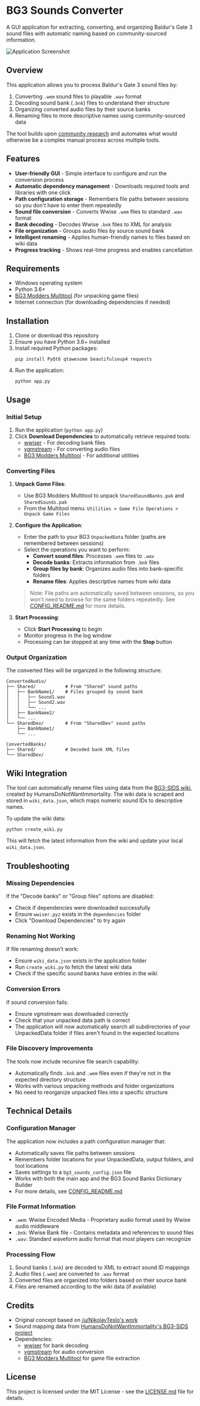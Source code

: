 # BG3 Sounds Converter

A GUI application for extracting, converting, and organizing Baldur's Gate 3 sound files with automatic naming based on community-sourced information.

![Application Screenshot](https://via.placeholder.com/800x500?text=BG3+Sounds+Converter+Screenshot)

## Overview

This application allows you to process Baldur's Gate 3 sound files by:

1. Converting `.wem` sound files to playable `.wav` format
2. Decoding sound bank (`.bnk`) files to understand their structure
3. Organizing converted audio files by their source banks
4. Renaming files to more descriptive names using community-sourced data

The tool builds upon [community research](https://github.com/HumansDoNotWantImmortality/bg3-sids/wiki) and automates what would otherwise be a complex manual process across multiple tools.

## Features

- **User-friendly GUI** - Simple interface to configure and run the conversion process
- **Automatic dependency management** - Downloads required tools and libraries with one click
- **Path configuration storage** - Remembers file paths between sessions so you don't have to enter them repeatedly
- **Sound file conversion** - Converts Wwise `.wem` files to standard `.wav` format
- **Bank decoding** - Decodes Wwise `.bnk` files to XML for analysis
- **File organization** - Groups audio files by source sound bank
- **Intelligent renaming** - Applies human-friendly names to files based on wiki data
- **Progress tracking** - Shows real-time progress and enables cancellation

## Requirements

- Windows operating system
- Python 3.6+
- [BG3 Modders Multitool](https://github.com/ShinyHobo/BG3-Modders-Multitool) (for unpacking game files)
- Internet connection (for downloading dependencies if needed)

## Installation

1. Clone or download this repository
2. Ensure you have Python 3.6+ installed
3. Install required Python packages:
   ```
   pip install PyQt6 qtawesome beautifulsoup4 requests
   ```
4. Run the application:
   ```
   python app.py
   ```

## Usage

### Initial Setup

1. Run the application (`python app.py`)
2. Click **Download Dependencies** to automatically retrieve required tools:
   - [wwiser](https://github.com/bnnm/wwiser) - For decoding bank files
   - [vgmstream](https://github.com/vgmstream/vgmstream) - For converting audio files
   - [BG3 Modders Multitool](https://github.com/ShinyHobo/BG3-Modders-Multitool) - For additional utilities

### Converting Files

1. **Unpack Game Files**:

   - Use BG3 Modders Multitool to unpack `SharedSoundBanks.pak` and `SharedSounds.pak`
   - From the Multitool menu: `Utilities > Game File Operations > Unpack Game Files`

2. **Configure the Application**:

   - Enter the path to your BG3 `UnpackedData` folder (paths are remembered between sessions)
   - Select the operations you want to perform:
     - **Convert sound files**: Processes `.wem` files to `.wav`
     - **Decode banks**: Extracts information from `.bnk` files
     - **Group files by bank**: Organizes audio files into bank-specific folders
     - **Rename files**: Applies descriptive names from wiki data

   > Note: File paths are automatically saved between sessions, so you won't need to browse for the same folders repeatedly. See [CONFIG_README.md](CONFIG_README.md) for more details.

3. **Start Processing**:
   - Click **Start Processing** to begin
   - Monitor progress in the log window
   - Processing can be stopped at any time with the **Stop** button

### Output Organization

The converted files will be organized in the following structure:

```
ConvertedAudio/
├── Shared/           # From "Shared" sound paths
│   ├── BankName1/    # Files grouped by sound bank
│   │   ├── Sound1.wav
│   │   ├── Sound2.wav
│   │   └── ...
│   ├── BankName2/
│   └── ...
└── SharedDev/        # From "SharedDev" sound paths
    ├── BankName1/
    └── ...

ConvertedBanks/
├── Shared/           # Decoded bank XML files
└── SharedDev/
```

## Wiki Integration

The tool can automatically rename files using data from the [BG3-SIDS wiki](https://github.com/HumansDoNotWantImmortality/bg3-sids/wiki), created by HumansDoNotWantImmortality. The wiki data is scraped and stored in `wiki_data.json`, which maps numeric sound IDs to descriptive names.

To update the wiki data:

```
python create_wiki.py
```

This will fetch the latest information from the wiki and update your local `wiki_data.json`.

## Troubleshooting

### Missing Dependencies

If the "Decode banks" or "Group files" options are disabled:

- Check if dependencies were downloaded successfully
- Ensure `wwiser.pyz` exists in the `dependencies` folder
- Click "Download Dependencies" to try again

### Renaming Not Working

If file renaming doesn't work:

- Ensure `wiki_data.json` exists in the application folder
- Run `create_wiki.py` to fetch the latest wiki data
- Check if the specific sound banks have entries in the wiki

### Conversion Errors

If sound conversion fails:

- Ensure vgmstream was downloaded correctly
- Check that your unpacked data path is correct
- The application will now automatically search all subdirectories of your UnpackedData folder if files aren't found in the expected locations

### File Discovery Improvements

The tools now include recursive file search capability:

- Automatically finds `.bnk` and `.wem` files even if they're not in the expected directory structure
- Works with various unpacking methods and folder organizations
- No need to reorganize unpacked files into a specific structure

## Technical Details

### Configuration Manager

The application now includes a path configuration manager that:

- Automatically saves file paths between sessions
- Remembers folder locations for your UnpackedData, output folders, and tool locations
- Saves settings to a `bg3_sounds_config.json` file
- Works with both the main app and the BG3 Sound Banks Dictionary Builder
- For more details, see [CONFIG_README.md](CONFIG_README.md)

### File Format Information

- `.wem`: Wwise Encoded Media - Proprietary audio format used by Wwise audio middleware
- `.bnk`: Wwise Bank file - Contains metadata and references to sound files
- `.wav`: Standard waveform audio format that most players can recognize

### Processing Flow

1. Sound banks (`.bnk`) are decoded to XML to extract sound ID mappings
2. Audio files (`.wem`) are converted to `.wav` format
3. Converted files are organized into folders based on their source bank
4. Files are renamed according to the wiki data (if available)

## Credits

- Original concept based on [/u/NikolayTeslo's work](https://www.reddit.com/r/BaldursGate3/comments/14eipmt/comment/k16mtq7/)
- Sound mapping data from [HumansDoNotWantImmortality's BG3-SIDS project](https://github.com/HumansDoNotWantImmortality/bg3-sids)
- Dependencies:
  - [wwiser](https://github.com/bnnm/wwiser) for bank decoding
  - [vgmstream](https://github.com/vgmstream/vgmstream) for audio conversion
  - [BG3 Modders Multitool](https://github.com/ShinyHobo/BG3-Modders-Multitool) for game file extraction

## License

This project is licensed under the MIT License - see the [LICENSE.md](LICENSE.md) file for details.
